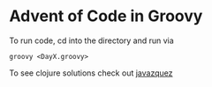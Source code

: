 # Advent of Code in Groovy

To run code, cd into the directory and run via
``` 
groovy <DayX.groovy>
```

To see clojure solutions check out [javazquez](https://github.com/javazquez/advent-of-code/tree/master/clojure_advent_of_code)